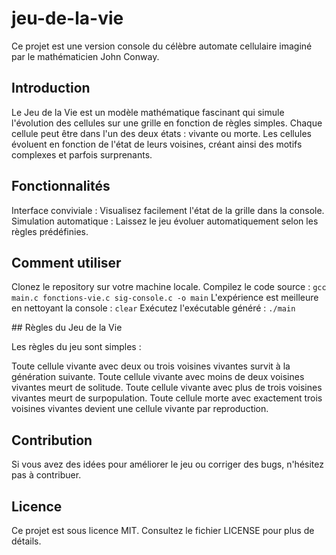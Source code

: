 # jeu-de-la-vie
Ce projet est une version console du célèbre automate cellulaire imaginé par le mathématicien John Conway.

## Introduction

Le Jeu de la Vie est un modèle mathématique fascinant qui simule l'évolution des cellules sur une grille en fonction de règles simples. Chaque cellule peut être dans l'un des deux états : vivante ou morte. Les cellules évoluent en fonction de l'état de leurs voisines, créant ainsi des motifs complexes et parfois surprenants.

## Fonctionnalités

  Interface conviviale : Visualisez facilement l'état de la grille dans la console.
  Simulation automatique : Laissez le jeu évoluer automatiquement selon les règles prédéfinies.

## Comment utiliser

  Clonez le repository sur votre machine locale.
  Compilez le code source : `gcc main.c fonctions-vie.c sig-console.c -o main`
  L'expérience est meilleure en nettoyant la console : `clear`
  Exécutez l'exécutable généré : `./main`

## Règles du Jeu de la Vie

Les règles du jeu sont simples :

  Toute cellule vivante avec deux ou trois voisines vivantes survit à la génération suivante.
  Toute cellule vivante avec moins de deux voisines vivantes meurt de solitude.
  Toute cellule vivante avec plus de trois voisines vivantes meurt de surpopulation.
  Toute cellule morte avec exactement trois voisines vivantes devient une cellule vivante par reproduction.

## Contribution

Si vous avez des idées pour améliorer le jeu ou corriger des bugs, n'hésitez pas à contribuer.

## Licence

Ce projet est sous licence MIT. Consultez le fichier LICENSE pour plus de détails.
